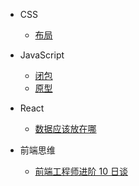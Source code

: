 - CSS

  - [布局](layout.md)

- JavaScript

  - [闭包](closure.md)
  - [原型](prototype.md)
- React
    - [数据应该放在哪](whereToSaveData.md)
- 前端思维
  - [前端工程师进阶 10 日谈](advanced.md)
